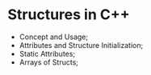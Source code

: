 # Structures in C++

- Concept and Usage;
- Attributes and Structure Initialization;
- Static Attributes;
- Arrays of Structs;